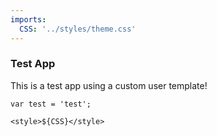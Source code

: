 ```yaml
---
imports:
  CSS: '../styles/theme.css'
---
```


### Test App

This is a test app using a custom user template!

```render js
var test = 'test';
```

```render
<style>${CSS}</style>
```